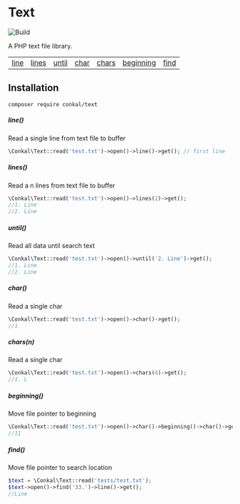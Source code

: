 # Text
![Build](https://github.com/cengizonkal/text/workflows/Build/badge.svg)

A PHP text file library.

<table>
    <tr>
        <td><a href="#line">line</a></td>
        <td><a href="#lines">lines</a></td>
        <td><a href="#until">until</a></td>
        <td><a href="#char">char</a></td>
        <td><a href="#chars">chars</a></td>
        <td><a href="#beginning">beginning</a></td>
        <td><a href="#find">find</a></td>
    </tr>
</table>

## Installation
```
composer require conkal/text
```

##### line()

Read a single line from text file to buffer

```php
\Conkal\Text::read('test.txt')->open()->line()->get(); // first line
```
##### lines()

Read a n lines from text file to buffer

```php
\Conkal\Text::read('test.txt')->open()->lines(2)->get(); 
//1. Line
//2. Line
```
##### until()

Read all data until search text

```php
\Conkal\Text::read('test.txt')->open()->until('2. Line')->get(); 
//1. Line
//2. Line
```
##### char()

Read a single char

```php
\Conkal\Text::read('test.txt')->open()->char()->get(); 
//1
```

##### chars(n)

Read a single char

```php
\Conkal\Text::read('test.txt')->open()->chars(4)->get(); 
//1. L
```

##### beginning()

Move file pointer to beginning

```php
\Conkal\Text::read('test.txt')->open()->char()->beginning()->char()->get(); 
//11
```

##### find()
Move file pointer to search location

```php
$text = \Conkal\Text::read('tests/test.txt');
$text->open()->find('33.')->line()->get();
//Line 
```
